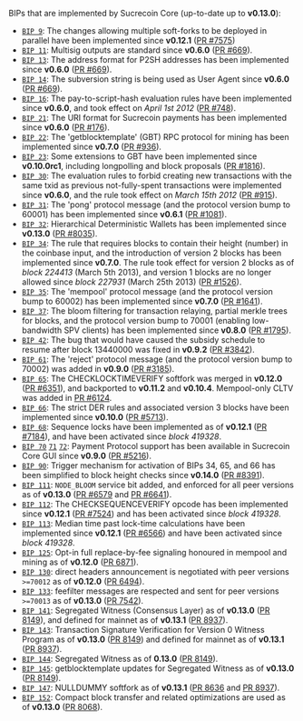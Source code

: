 BIPs that are implemented by Sucrecoin Core (up-to-date up to **v0.13.0**):

* [`BIP 9`](https://github.com/sucrecoin/bips/blob/master/bip-0009.mediawiki): The changes allowing multiple soft-forks to be deployed in parallel have been implemented since **v0.12.1**  ([PR #7575](https://github.com/SucrecoinProject/Sucrecoin/pull/7575))
* [`BIP 11`](https://github.com/sucrecoin/bips/blob/master/bip-0011.mediawiki): Multisig outputs are standard since **v0.6.0** ([PR #669](https://github.com/SucrecoinProject/Sucrecoin/pull/669)).
* [`BIP 13`](https://github.com/sucrecoin/bips/blob/master/bip-0013.mediawiki): The address format for P2SH addresses has been implemented since **v0.6.0** ([PR #669](https://github.com/SucrecoinProject/Sucrecoin/pull/669)).
* [`BIP 14`](https://github.com/sucrecoin/bips/blob/master/bip-0014.mediawiki): The subversion string is being used as User Agent since **v0.6.0** ([PR #669](https://github.com/SucrecoinProject/Sucrecoin/pull/669)).
* [`BIP 16`](https://github.com/sucrecoin/bips/blob/master/bip-0016.mediawiki): The pay-to-script-hash evaluation rules have been implemented since **v0.6.0**, and took effect on *April 1st 2012* ([PR #748](https://github.com/SucrecoinProject/Sucrecoin/pull/748)).
* [`BIP 21`](https://github.com/sucrecoin/bips/blob/master/bip-0021.mediawiki): The URI format for Sucrecoin payments has been implemented since **v0.6.0** ([PR #176](https://github.com/SucrecoinProject/Sucrecoin/pull/176)).
* [`BIP 22`](https://github.com/sucrecoin/bips/blob/master/bip-0022.mediawiki): The 'getblocktemplate' (GBT) RPC protocol for mining has been implemented since **v0.7.0** ([PR #936](https://github.com/SucrecoinProject/Sucrecoin/pull/936)).
* [`BIP 23`](https://github.com/sucrecoin/bips/blob/master/bip-0023.mediawiki): Some extensions to GBT have been implemented since **v0.10.0rc1**, including longpolling and block proposals ([PR #1816](https://github.com/SucrecoinProject/Sucrecoin/pull/1816)).
* [`BIP 30`](https://github.com/sucrecoin/bips/blob/master/bip-0030.mediawiki): The evaluation rules to forbid creating new transactions with the same txid as previous not-fully-spent transactions were implemented since **v0.6.0**, and the rule took effect on *March 15th 2012* ([PR #915](https://github.com/SucrecoinProject/Sucrecoin/pull/915)).
* [`BIP 31`](https://github.com/sucrecoin/bips/blob/master/bip-0031.mediawiki): The 'pong' protocol message (and the protocol version bump to 60001) has been implemented since **v0.6.1** ([PR #1081](https://github.com/SucrecoinProject/Sucrecoin/pull/1081)).
* [`BIP 32`](https://github.com/sucrecoin/bips/blob/master/bip-0032.mediawiki): Hierarchical Deterministic Wallets has been implemented since **v0.13.0** ([PR #8035](https://github.com/SucrecoinProject/Sucrecoin/pull/8035)).
* [`BIP 34`](https://github.com/sucrecoin/bips/blob/master/bip-0034.mediawiki): The rule that requires blocks to contain their height (number) in the coinbase input, and the introduction of version 2 blocks has been implemented since **v0.7.0**. The rule took effect for version 2 blocks as of *block 224413* (March 5th 2013), and version 1 blocks are no longer allowed since *block 227931* (March 25th 2013) ([PR #1526](https://github.com/SucrecoinProject/Sucrecoin/pull/1526)).
* [`BIP 35`](https://github.com/sucrecoin/bips/blob/master/bip-0035.mediawiki): The 'mempool' protocol message (and the protocol version bump to 60002) has been implemented since **v0.7.0** ([PR #1641](https://github.com/SucrecoinProject/Sucrecoin/pull/1641)).
* [`BIP 37`](https://github.com/sucrecoin/bips/blob/master/bip-0037.mediawiki): The bloom filtering for transaction relaying, partial merkle trees for blocks, and the protocol version bump to 70001 (enabling low-bandwidth SPV clients) has been implemented since **v0.8.0** ([PR #1795](https://github.com/SucrecoinProject/Sucrecoin/pull/1795)).
* [`BIP 42`](https://github.com/sucrecoin/bips/blob/master/bip-0042.mediawiki): The bug that would have caused the subsidy schedule to resume after block 13440000 was fixed in **v0.9.2** ([PR #3842](https://github.com/SucrecoinProject/Sucrecoin/pull/3842)).
* [`BIP 61`](https://github.com/sucrecoin/bips/blob/master/bip-0061.mediawiki): The 'reject' protocol message (and the protocol version bump to 70002) was added in **v0.9.0** ([PR #3185](https://github.com/SucrecoinProject/Sucrecoin/pull/3185)).
* [`BIP 65`](https://github.com/sucrecoin/bips/blob/master/bip-0065.mediawiki): The CHECKLOCKTIMEVERIFY softfork was merged in **v0.12.0** ([PR #6351](https://github.com/SucrecoinProject/Sucrecoin/pull/6351)), and backported to **v0.11.2** and **v0.10.4**. Mempool-only CLTV was added in [PR #6124](https://github.com/SucrecoinProject/Sucrecoin/pull/6124).
* [`BIP 66`](https://github.com/sucrecoin/bips/blob/master/bip-0066.mediawiki): The strict DER rules and associated version 3 blocks have been implemented since **v0.10.0** ([PR #5713](https://github.com/SucrecoinProject/Sucrecoin/pull/5713)).
* [`BIP 68`](https://github.com/sucrecoin/bips/blob/master/bip-0068.mediawiki): Sequence locks have been implemented as of **v0.12.1**  ([PR #7184](https://github.com/SucrecoinProject/Sucrecoin/pull/7184)), and have been activated since *block 419328*.
* [`BIP 70`](https://github.com/sucrecoin/bips/blob/master/bip-0070.mediawiki) [`71`](https://github.com/sucrecoin/bips/blob/master/bip-0071.mediawiki) [`72`](https://github.com/sucrecoin/bips/blob/master/bip-0072.mediawiki): Payment Protocol support has been available in Sucrecoin Core GUI since **v0.9.0** ([PR #5216](https://github.com/SucrecoinProject/Sucrecoin/pull/5216)).
* [`BIP 90`](https://github.com/sucrecoin/bips/blob/master/bip-0090.mediawiki): Trigger mechanism for activation of BIPs 34, 65, and 66 has been simplified to block height checks since **v0.14.0** ([PR #8391](https://github.com/SucrecoinProject/Sucrecoin/pull/8391)).
* [`BIP 111`](https://github.com/sucrecoin/bips/blob/master/bip-0111.mediawiki): `NODE_BLOOM` service bit added, and enforced for all peer versions as of **v0.13.0** ([PR #6579](https://github.com/SucrecoinProject/Sucrecoin/pull/6579) and [PR #6641](https://github.com/SucrecoinProject/Sucrecoin/pull/6641)).
* [`BIP 112`](https://github.com/sucrecoin/bips/blob/master/bip-0112.mediawiki): The CHECKSEQUENCEVERIFY opcode has been implemented since **v0.12.1** ([PR #7524](https://github.com/SucrecoinProject/Sucrecoin/pull/7524)) and has been activated since *block 419328*.
* [`BIP 113`](https://github.com/sucrecoin/bips/blob/master/bip-0113.mediawiki): Median time past lock-time calculations have been implemented since **v0.12.1** ([PR #6566](https://github.com/SucrecoinProject/Sucrecoin/pull/6566)) and have been activated since *block 419328*.
* [`BIP 125`](https://github.com/sucrecoin/bips/blob/master/bip-0125.mediawiki): Opt-in full replace-by-fee signaling honoured in mempool and mining as of **v0.12.0** ([PR 6871](https://github.com/SucrecoinProject/Sucrecoin/pull/6871)).
* [`BIP 130`](https://github.com/sucrecoin/bips/blob/master/bip-0130.mediawiki): direct headers announcement is negotiated with peer versions `>=70012` as of **v0.12.0** ([PR 6494](https://github.com/SucrecoinProject/Sucrecoin/pull/6494)).
* [`BIP 133`](https://github.com/sucrecoin/bips/blob/master/bip-0133.mediawiki): feefilter messages are respected and sent for peer versions `>=70013` as of **v0.13.0** ([PR 7542](https://github.com/SucrecoinProject/Sucrecoin/pull/7542)).
* [`BIP 141`](https://github.com/sucrecoin/bips/blob/master/bip-0141.mediawiki): Segregated Witness (Consensus Layer) as of **v0.13.0** ([PR 8149](https://github.com/SucrecoinProject/Sucrecoin/pull/8149)), and defined for mainnet as of **v0.13.1** ([PR 8937](https://github.com/SucrecoinProject/Sucrecoin/pull/8937)).
* [`BIP 143`](https://github.com/sucrecoin/bips/blob/master/bip-0143.mediawiki): Transaction Signature Verification for Version 0 Witness Program as of **v0.13.0** ([PR 8149](https://github.com/SucrecoinProject/Sucrecoin/pull/8149)) and defined for mainnet as of **v0.13.1** ([PR 8937](https://github.com/SucrecoinProject/Sucrecoin/pull/8937)).
* [`BIP 144`](https://github.com/sucrecoin/bips/blob/master/bip-0144.mediawiki): Segregated Witness as of **0.13.0** ([PR 8149](https://github.com/SucrecoinProject/Sucrecoin/pull/8149)).
* [`BIP 145`](https://github.com/sucrecoin/bips/blob/master/bip-0145.mediawiki): getblocktemplate updates for Segregated Witness as of **v0.13.0** ([PR 8149](https://github.com/SucrecoinProject/Sucrecoin/pull/8149)).
* [`BIP 147`](https://github.com/sucrecoin/bips/blob/master/bip-0147.mediawiki): NULLDUMMY softfork as of **v0.13.1** ([PR 8636](https://github.com/SucrecoinProject/Sucrecoin/pull/8636) and [PR 8937](https://github.com/SucrecoinProject/Sucrecoin/pull/8937)).
* [`BIP 152`](https://github.com/sucrecoin/bips/blob/master/bip-0152.mediawiki): Compact block transfer and related optimizations are used as of **v0.13.0** ([PR 8068](https://github.com/SucrecoinProject/Sucrecoin/pull/8068)).
